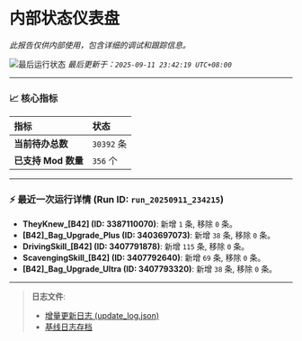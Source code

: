 # 内部状态仪表盘

*此报告仅供内部使用，包含详细的调试和跟踪信息。*

![最后运行状态](https://img.shields.io/badge/Last%20Run-Success-green)
*最后更新于：`2025-09-11 23:42:19 UTC+08:00`*

---

### 📈 **核心指标**

| 指标 | 状态 |
| :--- | :--- |
| **当前待办总数** | ``30392`` 条 |
| **已支持 Mod 数量** | ``356`` 个 |

---

### ⚡ **最近一次运行详情 (Run ID: ``run_20250911_234215``)**

*   **TheyKnew_[B42] (ID: 3387110070)**: 新增 `1` 条, 移除 `0` 条。
*   **[B42]_Bag_Upgrade_Plus (ID: 3403697073)**: 新增 `38` 条, 移除 `0` 条。
*   **DrivingSkill_[B42] (ID: 3407791878)**: 新增 `115` 条, 移除 `0` 条。
*   **ScavengingSkill_[B42] (ID: 3407792640)**: 新增 `69` 条, 移除 `0` 条。
*   **[B42]_Bag_Upgrade_Ultra (ID: 3407793320)**: 新增 `38` 条, 移除 `0` 条。

---

> **日志文件**:
> *   [增量更新日志 (update_log.json)](../data/logs/update_log.json)
> *   [基线日志存档](../data/logs/archive/)

